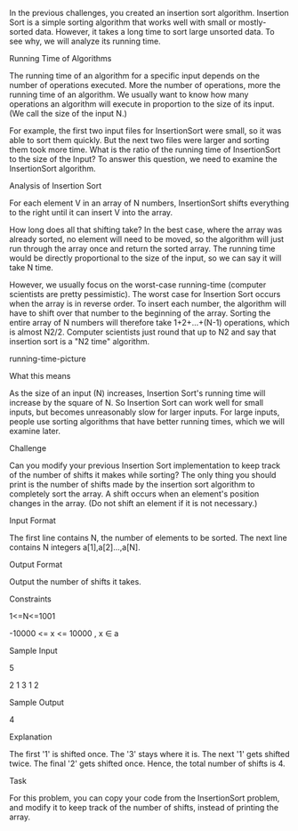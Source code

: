 In the previous challenges, you created an insertion sort algorithm. Insertion Sort is a simple sorting algorithm that works well with small or mostly-sorted data. However, it takes a long time to sort large unsorted data. To see why, we will analyze its running time.

Running Time of Algorithms 

The running time of an algorithm for a specific input depends on the number of operations executed. More the number of operations, more the running time of an algorithm. We usually want to know how many operations an algorithm will execute in proportion to the size of its input. (We call the size of the input N.)

For example, the first two input files for InsertionSort were small, so it was able to sort them quickly. But the next two files were larger and sorting them took more time. What is the ratio of the running time of InsertionSort to the size of the Input? To answer this question, we need to examine the InsertionSort algorithm.

Analysis of Insertion Sort 

For each element V in an array of N numbers, InsertionSort shifts everything to the right until it can insert V into the array.

How long does all that shifting take? In the best case, where the array was already sorted, no element will need to be moved, so the algorithm will just run through the array once and return the sorted array. The running time would be directly proportional to the size of the input, so we can say it will take N time.

However, we usually focus on the worst-case running-time (computer scientists are pretty pessimistic). The worst case for Insertion Sort occurs when the array is in reverse order. To insert each number, the algorithm will have to shift over that number to the beginning of the array. Sorting the entire array of N numbers will therefore take 1+2+...+(N-1) operations, which is almost N2/2. Computer scientists just round that up to N2 and say that insertion sort is a "N2 time" algorithm.

running-time-picture

What this means 

As the size of an input (N) increases, Insertion Sort's running time will increase by the square of N. So Insertion Sort can work well for small inputs, but becomes unreasonably slow for larger inputs. For large inputs, people use sorting algorithms that have better running times, which we will examine later.

Challenge 

Can you modify your previous Insertion Sort implementation to keep track of the number of shifts it makes while sorting? The only thing you should print is the number of shifts made by the insertion sort algorithm to completely sort the array. A shift occurs when an element's position changes in the array. (Do not shift an element if it is not necessary.)

Input Format 

The first line contains N, the number of elements to be sorted. The next line contains N integers a[1],a[2]...,a[N].

Output Format 

Output the number of shifts it takes.

Constraints 

1<=N<=1001 

-10000 <= x <= 10000 , x ∈ a

Sample Input 

5 

2 1 3 1 2

Sample Output 

4

Explanation 

The first '1' is shifted once. The '3' stays where it is. The next '1' gets shifted twice. The final '2' gets shifted once. Hence, the total number of shifts is 4.

Task 

For this problem, you can copy your code from the InsertionSort problem, and modify it to keep track of the number of shifts, instead of printing the array.
